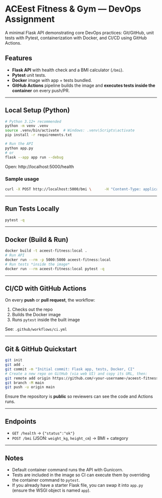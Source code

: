 # ACEest Fitness & Gym — DevOps Assignment

A minimal Flask API demonstrating core DevOps practices: Git/GitHub, unit tests with Pytest, containerization with Docker, and CI/CD using GitHub Actions.

## Features
- **Flask API** with health check and a BMI calculator (`/bmi`).
- **Pytest** unit tests.
- **Docker** image with app + tests bundled.
- **GitHub Actions** pipeline builds the image and **executes tests inside the container** on every push/PR.

---

## Local Setup (Python)
```bash
# Python 3.12+ recommended
python -m venv .venv
source .venv/bin/activate  # Windows: .venv\Scripts\activate
pip install -r requirements.txt

# Run the API
python app.py
# or
flask --app app run --debug
```

Open: http://localhost:5000/health

### Sample usage
```bash
curl -X POST http://localhost:5000/bmi \      -H "Content-Type: application/json" \      -d '{"weight_kg": 80, "height_cm": 180}'
```

---

## Run Tests Locally
```bash
pytest -q
```

---

## Docker (Build & Run)
```bash
docker build -t aceest-fitness:local .
# Run API
docker run --rm -p 5000:5000 aceest-fitness:local
# Run tests *inside the image*
docker run --rm aceest-fitness:local pytest -q
```

---

## CI/CD with GitHub Actions
On every **push** or **pull request**, the workflow:
1. Checks out the repo
2. Builds the Docker image
3. Runs `pytest` inside the built image

See: `.github/workflows/ci.yml`

---

## Git & GitHub Quickstart
```bash
git init
git add .
git commit -m "Initial commit: Flask app, tests, Docker, CI"
# Create a new repo on GitHub (via web UI) and copy its URL, then:
git remote add origin https://github.com/<your-username>/aceest-fitness-gym.git
git branch -M main
git push -u origin main
```

Ensure the repository is **public** so reviewers can see the code and Actions runs.

---

## Endpoints
- `GET /health` → `{"status":"ok"}`
- `POST /bmi` (JSON: `weight_kg`, `height_cm`) → BMI + category

---

## Notes
- Default container command runs the API with Gunicorn.
- Tests are included in the image so CI can execute them by overriding the container command to `pytest`.
- If you already have a starter Flask file, you can swap it into `app.py` (ensure the WSGI object is named `app`).
